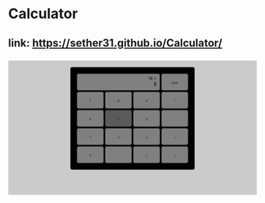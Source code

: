 # Calculator
## link: https://sether31.github.io/Calculator/
###
<img align="center" src="./screenshot.png">
